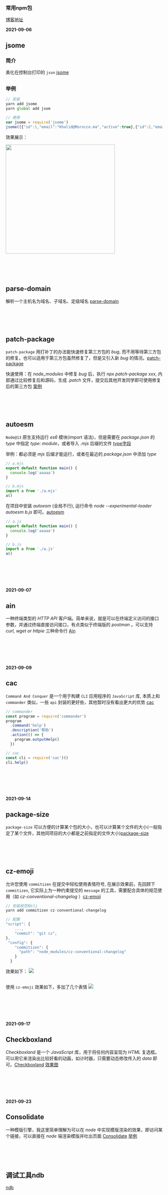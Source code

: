 ### 常用npm包

[博客地址](https://myblog-janehuhuhu.vercel.app/)

**2021-09-06**
## jsome
### 简介
美化在控制台打印的 `json` [jsome](https://github.com/Javascipt/Jsome)
<div style='margin-top: 30px'></div>

### 举例
```js
// 安装
yarn add jsome
yarn global add jsom

// 使用
var jsome = require('jsome')
jsome([{"id":1,"email":"Khalid@Morocco.ma","active":true},{"id":2,"email":"Someone@somewhere.com","active":false},{"id":3,"email":"chinese@bamboo.tree","active":true}])
```
效果展示：

<img src='./imgs/jsome.png' width='350px'>

<div style='margin-top: 100px'></div>








## parse-domain
解析一个主机名为域名、子域名、定级域名 [parse-domain](https://github.com/peerigon/parse-domain)

<div style='margin-top: 100px'></div>







## patch-package
`patch-package` 用打补丁的办法能快速修复第三方包的 *bug*, 而不用等待第三方包的修复。也可以适用于第三方包虽然修复了，但是又引入新 *bug* 的情况。[patch-package](https://www.npmjs.com/package/patch-package)

快速使用：在 *node_modules* 中修复 *bug* 后，执行 *npx patch-package xxx*, 内部通过比较修复后和源码，生成 *.patch* 文件，提交后其他开发同学即可使用修复后的第三方包 [案例](https://juejin.cn/post/6962554654643191815)

<div style='margin-top: 100px'></div>







## autoesm
`Node@13` 原生支持运行 *es6* 模块(import 语法)，但是需要在 *package.json* 的 *type* 中指定 *type: module*，或者导入 *.mjs* 后缀的文件 [type字段](https://blog.csdn.net/huzhenv5/article/details/105232187)

举例：都必须是 *mjs* 后缀才能运行，或者在最近的 *package.json* 中添加 *type*
```js
// a.mjs
export default function main() {
  console.log('aaaaa')
}

// b.mjs
import a from './a.mjs'
a()
```

在项目中安装 *autoesm* (全局不行), 运行命令 *node --experimental-loader autoesm b.js* 即可。[autoesm](https://github.com/dy/autoesm)

```js 
// a.js
export default function main() {
  console.log('aaaaa')
}

// b.js
import a from './a.js'
a()
```
<div style='margin-top: 100px'></div>







**2021-09-07**
## ain

一种终端类型的 *HTTP API* 客户端。简单来说，就是可以在终端定义访问的接口参数，并通过终端直接访问接口，有点类似于终端版的 *postman* 。可以支持 *curl, wget or httpie* 三种命令行 [Ain](https://github.com/jonaslu/ain)
<div style='margin-top: 100px'></div>







**2021-09-09**
## cac

`Command And Conquer` 是一个用于构建 `CLI` 应用程序的 `JavaScript` 库, 本质上和 `commander` 类似，一些 `api` 封装的更好些，其他暂时没有看出更大的优势 [cac](https://github.com/cacjs/cac)

```js
// commander
const program = require('commander')
program
  .command('help')
  .description('帮助')
  .action(() => {
    program.outputHelp()
  })

// cac
const cli = require('cac')()
cli.help()
```
<div style='margin-top: 100px'></div>










**2021-09-14**
## package-size

`package-size` 可以方便的计算某个包的大小，也可以计算某个文件的大小(一般指定了某个文件，其他同项目的大小都是之前指定的文件大小)[package-size](https://github.com/egoist/package-size)
<div style='margin-top: 100px'></div>






## cz-emoji
允许您使用 `commitizen` 在提交中轻松使用表情符号, 在展示效果前，先回顾下 `commitizen`, 它实际上为一种约束提交的 `message` 的工具，需要配合具体的规范使用（如 *cz-conventional-changelog* ）[cz-emoji](https://github.com/ngryman/cz-emoji)
```js
// 安装规范和cli
yarn add commitizen cz-conventional-changelog

// 配置
"script": {
    ...,
    "commit": "git cz",
},
 "config": {
    "commitizen": {
      "path": "node_modules/cz-conventional-changelog"
    }
  }
```

效果如下：
<img src="./imgs/commitizen.png">
<div style='margin-top: 30px'></div>

使用 `cz-emoji` 效果如下，多加了几个表情
<img src="./imgs/cz-emoji.png">
<div style='margin-top: 100px'></div>










**2021-09-17**
## Checkboxland
*Checkboxland* 是一个 *JavaScript* 库，用于将任何内容呈现为 *HTML* 复选框。可以用它来渲染出比较好看的动画，如计时器，只需要动态修改传入的 *data* 即可。[Checkboxland](https://github.com/bryanbraun/checkboxland) [效果图](https://www.bryanbraun.com/checkboxland/)
<div style='margin-top: 100px'></div>








**2021-09-23**

## Consolidate
一种模版引擎，我这里简单理解为可以在 *node* 中实现模版渲染的效果，即访问某个链接，可以直接在 *node* 端渲染模版并吐出页面 [Consolidate](https://github.com/tj/consolidate.js) [举例](https://tangjiusheng.com/web/qdkf/189.html)

<div style='margin-top: 100px'></div>



## 调试工具ndb
[ndb](https://github.com/GoogleChromeLabs/ndb)
